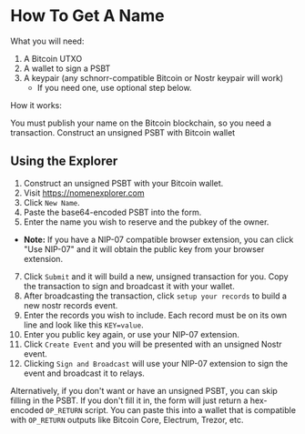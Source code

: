 # How To Get A Name

What you will need:

1. A Bitcoin UTXO
2. A wallet to sign a PSBT
3. A keypair (any schnorr-compatible Bitcoin or Nostr keypair will work)
   * If you need one, use optional step below.

How it works:

You must publish your name on the Bitcoin blockchain, so you need a transaction. Construct an unsigned PSBT with Bitcoin wallet
## Using the Explorer

1. Construct an unsigned PSBT with your Bitcoin wallet.
2. Visit https://nomenexplorer.com
3. Click `New Name`.
3. Paste the base64-encoded PSBT into the form.
6. Enter the name you wish to reserve and the pubkey of the owner.
  * __Note:__ If you have a NIP-07 compatible browser extension, you can click "Use NIP-07" and it will obtain the public key from your browser extension.
7. Click `Submit` and it will build a new, unsigned transaction for you. Copy the transaction to sign and broadcast it with your wallet.
8. After broadcasting the transaction, click `setup your records` to build a new nostr records event.
9. Enter the records you wish to include. Each record must be on its own line and look like this `KEY=value`.
10. Enter you public key again, or use your NIP-07 extension.
11. Click `Create Event` and you will be presented with an unsigned Nostr event.
12. Clicking `Sign and Broadcast` will use your NIP-07 extension to sign the event and broadcast it to relays.

Alternatively, if you don't want or have an unsigned PSBT, you can skip filling in the PSBT. If you don't fill it in, the form will just return a hex-encoded `OP_RETURN` script. You can paste this into a wallet that is compatible with `OP_RETURN` outputs like Bitcoin Core, Electrum, Trezor, etc.